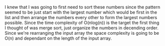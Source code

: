 
I knew that I was going to first need to sort these numbers since the pattern seemed
to be just start with the largest number which would be first in the list and then 
arrange the numbers every other to form the largest numbers possible. Since the time complexity
of O(nlog(n)) is the target the first thing I thought of was merge sort, just organize the 
numbers in decending order. Since we're rearranging the input array the space complexity is
going to be O(n) and dependant on the length of the input array.